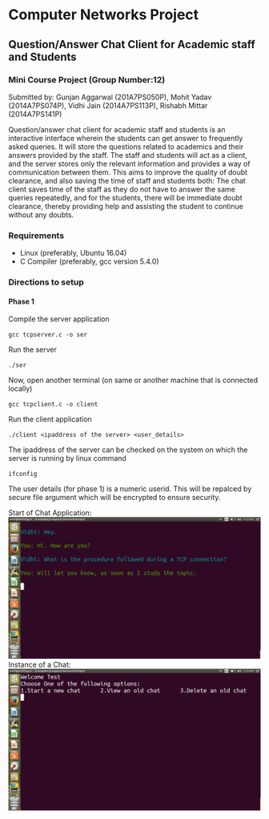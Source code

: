# Computer Networks Project
## Question/Answer Chat Client for Academic staff and Students

### Mini Course Project (Group Number:12)
Submitted by: 
Gunjan Aggarwal (201A7PS050P),
Mohit Yadav (2014A7PS074P),
Vidhi Jain (2014A7PS113P),
Rishabh Mittar (2014A7PS141P)

Question/answer chat client for academic staff and students is an interactive interface wherein the students can get answer to frequently asked queries. It will store the questions related to academics and their answers provided by the staff. The staff and students will act as a client, and the server stores only the relevant information and provides a way of communication between them. This aims to improve the quality of doubt clearance, and also saving the time of  staff and students both: The chat client saves time of the staff as they do not have to answer the same queries repeatedly, and for the students, there will be immediate doubt clearance, thereby providing help and assisting the student to continue without any doubts.

### Requirements
* Linux (preferably, Ubuntu 16.04)
* C Compiler (preferably, gcc version 5.4.0)

### Directions to setup
#### Phase 1
Compile the server application
```
gcc tcpserver.c -o ser
```
Run the server
```
./ser
```
Now, open another terminal (on same or another machine that is connected locally)
```
gcc tcpclient.c -o client
```
Run the client application
```
./client <ipaddress of the server> <user_details>
```
The ipaddress of the server can be checked on the system on which the server is running by linux command 
```
ifconfig
```
The user details (for phase 1) is a numeric userid. This will be repalced by secure file argument which will be encrypted to ensure security.

Start of Chat Application: ![Screeshots](/image2.png)
Instance of a Chat: ![Screeshots](/image3.png)
